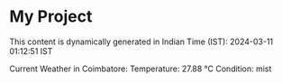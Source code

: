 # My Project

This content is dynamically generated in Indian Time (IST): 2024-03-11 01:12:51 IST


Current Weather in Coimbatore:
Temperature: 27.88 °C
Condition: mist
